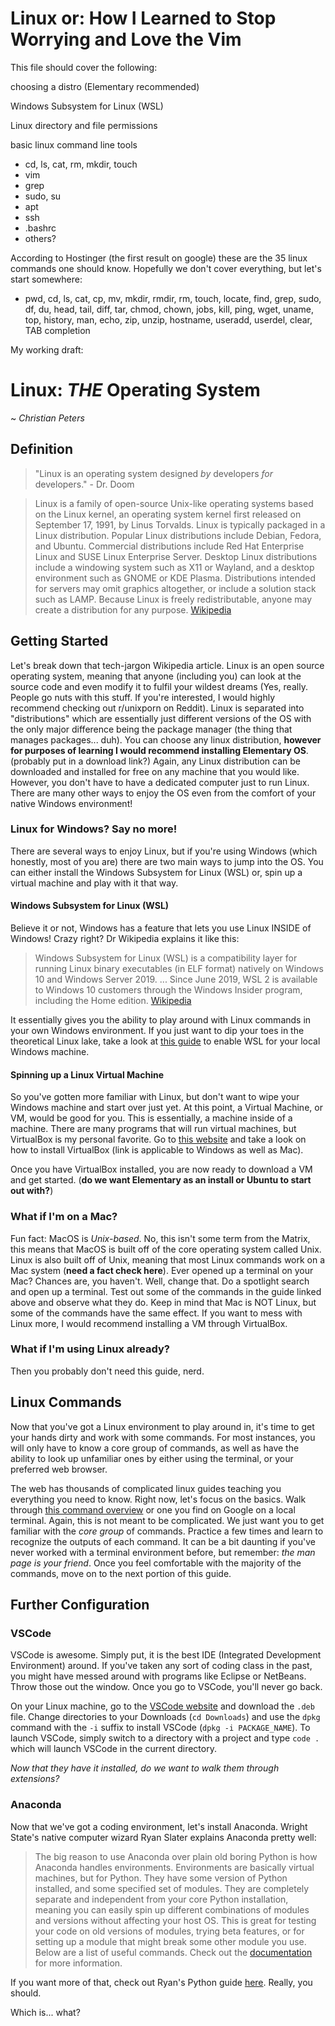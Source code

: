 # Linux or: How I Learned to Stop Worrying and Love the Vim

This file should cover the following:

choosing a distro (Elementary recommended)

Windows Subsystem for Linux (WSL)

Linux directory and file permissions

basic linux command line tools

- cd, ls, cat, rm, mkdir, touch
- vim
- grep
- sudo, su
- apt
- ssh
- .bashrc
- others?

According to Hostinger (the first result on google) these are the 35 linux commands one should know. Hopefully we don't cover everything, but let's start somewhere:

- pwd, cd, ls, cat, cp, mv, mkdir, rmdir, rm, touch, locate, find, grep, sudo, df, du, head, tail, diff, tar, chmod, chown, jobs, kill, ping, wget, uname, top, history, man, echo, zip, unzip, hostname, useradd, userdel, clear, TAB completion

My working draft:

# Linux: _THE_ Operating System

~ _Christian Peters_

## Definition

> "Linux is an operating system designed _by_ developers _for_ developers." - Dr. Doom

> Linux is a family of open-source Unix-like operating systems based on the Linux kernel, an operating system kernel first released on September 17, 1991, by Linus Torvalds. Linux is typically packaged in a Linux distribution.
> Popular Linux distributions include Debian, Fedora, and Ubuntu. Commercial distributions include Red Hat Enterprise Linux and SUSE Linux Enterprise Server. Desktop Linux distributions include a windowing system such as X11 or Wayland, and a desktop environment such as GNOME or KDE Plasma. Distributions intended for servers may omit graphics altogether, or include a solution stack such as LAMP. Because Linux is freely redistributable, anyone may create a distribution for any purpose. [Wikipedia](https://en.wikipedia.org/wiki/Linux)

## Getting Started

Let's break down that tech-jargon Wikipedia article. Linux is an open source operating system, meaning that anyone (including you) can look at the source code and even modify it to fulfil your wildest dreams (Yes, really. People go nuts with this stuff. If you're interested, I would highly recommend checking out r/unixporn on Reddit). Linux is separated into "distributions" which are essentially just different versions of the OS with the only major difference being the package manager (the thing that manages packages... duh). You can choose any linux distribution, **however for purposes of learning I would recommend installing Elementary OS**. (probably put in a download link?) Again, any Linux distribution can be downloaded and installed for free on any machine that you would like. However, you don't have to have a dedicated computer just to run Linux. There are many other ways to enjoy the OS even from the comfort of your native Windows environment!

### Linux for Windows? Say no more!

There are several ways to enjoy Linux, but if you're using Windows (which honestly, most of you are) there are two main ways to jump into the OS. You can either install the Windows Subsystem for Linux (WSL) or, spin up a virtual machine and play with it that way.

#### Windows Subsystem for Linux (WSL)

Believe it or not, Windows has a feature that lets you use Linux INSIDE of Windows! Crazy right? Dr Wikipedia explains it like this:

> Windows Subsystem for Linux (WSL) is a compatibility layer for running Linux binary executables (in ELF format) natively on Windows 10 and Windows Server 2019. ... Since June 2019, WSL 2 is available to Windows 10 customers through the Windows Insider program, including the Home edition. [Wikipedia](https://en.wikipedia.org/wiki/Windows_Subsystem_for_Linux)

It essentially gives you the ability to play around with Linux commands in your own Windows environment. If you just want to dip your toes in the theoretical Linux lake, take a look at [this guide](https://www.wikihow.com/Enable-the-Windows-Subsystem-for-Linux) to enable WSL for your local Windows machine.

#### Spinning up a Linux Virtual Machine

So you've gotten more familiar with Linux, but don't want to wipe your Windows machine and start over just yet. At this point, a Virtual Machine, or VM, would be good for you. This is essentially, a machine inside of a machine. There are many programs that will run virtual machines, but VirtualBox is my personal favorite. Go to [this website](https://www.wikihow.com/Install-VirtualBox) and take a look on how to install VirtualBox (link is applicable to Windows as well as Mac).

Once you have VirtualBox installed, you are now ready to download a VM and get started. (**do we want Elementary as an install or Ubuntu to start out with?**)

### What if I'm on a Mac?

Fun fact: MacOS is _Unix-based_. No, this isn't some term from the Matrix, this means that MacOS is built off of the core operating system called Unix. Linux is also built off of Unix, meaning that most Linux commands work on a Mac system (**need a fact check here**). Ever opened up a terminal on your Mac? Chances are, you haven't. Well, change that. Do a spotlight search and open up a terminal. Test out some of the commands in the guide linked above and observe what they do. Keep in mind that Mac is NOT Linux, but some of the commands have the same effect. If you want to mess with Linux more, I would recommend installing a VM through VirtualBox.

### What if I'm using Linux already?

Then you probably don't need this guide, nerd.

## Linux Commands

Now that you've got a Linux environment to play around in, it's time to get your hands dirty and work with some commands. For most instances, you will only have to know a core group of commands, as well as have the ability to look up unfamiliar ones by either using the terminal, or your preferred web browser.

The web has thousands of complicated linux guides teaching you everything you need to know. Right now, let's focus on the basics. Walk through [this command overview](https://www.hostinger.com/tutorials/linux-commands) or one you find on Google on a local terminal. Again, this is not meant to be complicated. We just want you to get familiar with the _core group_ of commands. Practice a few times and learn to recognize the outputs of each command. It can be a bit daunting if you've never worked with a terminal environment before, but remember: _the man page is your friend_. Once you feel comfortable with the majority of the commands, move on to the next portion of this guide.

## Further Configuration

### VSCode

VSCode is awesome. Simply put, it is the best IDE (Integrated Development Environment) around. If you've taken any sort of coding class in the past, you might have messed around with programs like Eclipse or NetBeans. Throw those out the window. Once you go to VSCode, you'll never go back.

On your Linux machine, go to the [VSCode website](https://code.visualstudio.com/download) and download the `.deb` file. Change directories to your Downloads (`cd Downloads`) and use the `dpkg` command with the `-i` suffix to install VSCode (`dpkg -i PACKAGE_NAME`). To launch VSCode, simply switch to a directory with a project and type `code .` which will launch VSCode in the current directory.

_Now that they have it installed, do we want to walk them through extensions?_

### Anaconda

Now that we've got a coding environment, let's install Anaconda. Wright State's native computer wizard Ryan Slater explains Anaconda pretty well:

> The big reason to use Anaconda over plain old boring Python is how Anaconda handles environments. Environments are basically virtual machines, but for Python. They have some version of Python installed, and some specified set of modules. They are completely separate and independent from your core Python installation, meaning you can easily spin up different combinations of modules and versions without affecting your host OS. This is great for testing your code on old versions of modules, trying beta features, or for setting up a module that might break some other module you use. Below are a list of useful commands. Check out the [documentation](https://conda.io/projects/conda/en/latest/user-guide/tasks/manage-environments.html#creating-an-environment-with-commands) for more information.

If you want more of that, check out Ryan's Python guide [here](https://github.com/cse-devteam/Programmers-Guide-to-the-Galaxy/blob/master/Getting-Started/python.md). Really, you should.

Which is... what?
